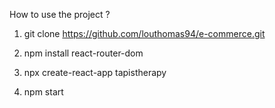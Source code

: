 How to use the project ?

1) git clone https://github.com/louthomas94/e-commerce.git

2) npm install react-router-dom

3) npx create-react-app tapistherapy

4) npm start
